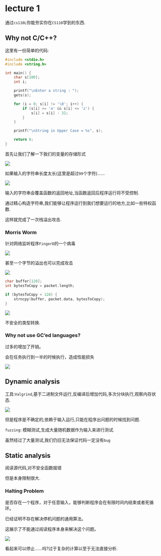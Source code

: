 # lecture 1

通过`cs110L`你能夯实你在`CS110`学到的东西.

## Why not C/C++?

这里有一份简单的代码:

```cpp
#include <stdio.h>
#include <string.h>

int main() {
    char s[100];
    int i;

    printf("\nEnter a string : ");
    gets(s);

    for (i = 0; s[i] != '\0'; i++) {
        if (s[i] >= 'a' && s[i] <= 'z') {
            s[i] = s[i] - 32;
        }
    }

    printf("\nString in Upper Case = %s", s);

    return 0;
}

```

首先让我们了解一下我们的变量的存储形式

![](../../pic/2021/lecture1/1.jpg)

如果输入的字符串长度太长(这里是超过`99`个字符)......

![](../../pic/2021/lecture1/2.jpg)

输入的字符串会覆盖函数的返回地址,当函数返回后程序运行将不受控制.

通过精心构造字符串,我们能够让程序运行到我们想要运行的地方,比如一些特权函数.

这样就完成了一次栈溢出攻击.

### Morris Worm

针对网络监听程序`FingerD`的一个病毒

![](../../pic/2021/lecture1/3.jpg)

甚至一个字节的溢出也可以完成攻击

![](../../pic/2021/lecture1/4.jpg)

```cpp
char buffer[128];
int bytesToCopy = packet.length;

if (bytesToCopy < 128) {
    strncpy(buffer, packet.data, bytesToCopy);
}
```

![](../../pic/2021/lecture1/5.jpg)

不安全的类型转换.

### Why not use GC’ed languages?

过多的增加了开销。

会在任务执行到一半的时候执行，造成性能损失

![](../../pic/2021/lecture1/8.jpg)

## Dynamic analysis

工具:`Valgrind`,基于二进制文件运行,反编译后增加代码,多次分块执行,观察内存状态.

![](../../pic/2021/lecture1/6.jpg)

但是程序是不确定的,依赖于输入运行,只能在程序出问题的时候找到问题.

`fuzzing`: 模糊测试,生成大量随机数据作为输入来进行测试.

虽然经过了大量测试,我们仍旧无法保证代码一定没有`bug`

## Static analysis

阅读源代码,对不安全函数报错

但是本身限制很大.

### Halting Problem

是否存在一个程序，对于任意输入，能够判断程序会在有限时间内结束或者死循环。

已经证明不存在解决停机问题的通用算法。

这展示了不能通过阅读程序本身来解决这个问题。

![](../../pic/2021/lecture1/7.jpg)

看起来可以停止......吗?过于复杂的计算以至于无法直接分析.